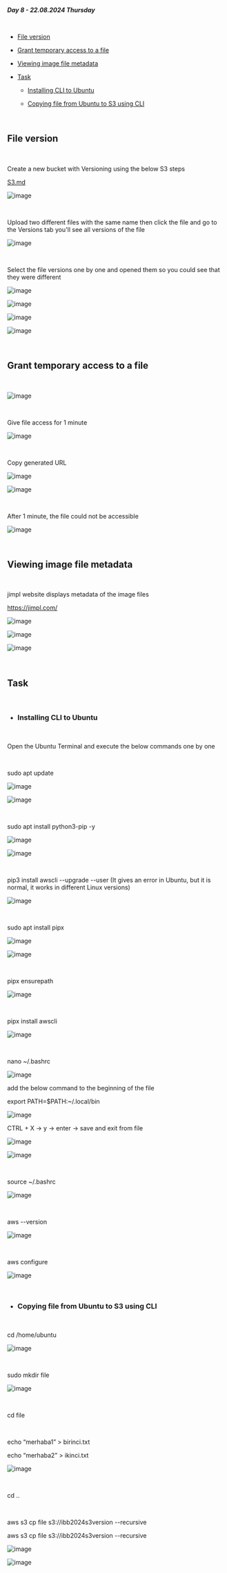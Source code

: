 _**Day 8 - 22.08.2024 Thursday**_

<br>

- [File version](#File-version)

- [Grant temporary access to a file](#Grant-temporary-access-to-a-file)

- [Viewing image file metadata](#Viewing-image-file-metadata)

- [Task](#Task)

  - [Installing CLI to Ubuntu](#Installing-CLI-to-Ubuntu)

  - [Copying file from Ubuntu to S3 using CLI](#Copying-file-from-Ubuntu-to-S3-using-CLI)

<br>
 
## File version

<br>

Create a new bucket with Versioning using the below S3 steps

[S3.md](https://github.com/fatihsomer/Cloud_Tech_Bootcamp/blob/main/2-AWS_Services/Day_7/S3.md)

![image](https://github.com/user-attachments/assets/a8aa5b6e-b044-4898-bc69-f61c96b09c0a)

<br>

Upload two different files with the same name then click the file and go to the Versions tab you'll see all versions of the file

![image](https://github.com/user-attachments/assets/533a1d5b-a1b1-4a18-bbc0-3e804cd4db33)

<br>

Select the file versions one by one and opened them so you could see that they were different

![image](https://github.com/user-attachments/assets/8d72b881-3cda-4680-8f2e-315df1addf5e)

![image](https://github.com/user-attachments/assets/6bed6c39-5e27-4889-b8ce-f32db5040b7d)

![image](https://github.com/user-attachments/assets/62d2607a-3c2d-41ae-a499-5df5c73bec3e)

![image](https://github.com/user-attachments/assets/9dc115c5-c463-459b-8bdb-18b064c3d2c7)

<br>

## Grant temporary access to a file

<br>

![image](https://github.com/user-attachments/assets/5a44dd78-f00e-4e37-a93a-db25e80fa1da)

<br>

Give file access for 1 minute

![image](https://github.com/user-attachments/assets/cd2bd3a1-b3ea-4ffc-b5a0-ef892bfc2e6a)

<br>

Copy generated URL

![image](https://github.com/user-attachments/assets/1edef0b3-856c-4a27-8d8e-be34b446f39c)

![image](https://github.com/user-attachments/assets/6c84b7dc-bb39-4b52-9799-3916a22837b1)

<br>

After 1 minute, the file could not be accessible

![image](https://github.com/user-attachments/assets/d5f74539-2d64-4bf4-a4a2-d84f8724c81a)

<br>

## Viewing image file metadata

<br>

jimpl website displays metadata of the image files

https://jimpl.com/

![image](https://github.com/user-attachments/assets/3d667132-cb0f-4076-ba5c-bb4bba00b53c)

![image](https://github.com/user-attachments/assets/42b4dc48-d90a-4bf0-9a54-3e17ed9f5d42)

![image](https://github.com/user-attachments/assets/0cdf7ccb-2003-42f6-8ace-d555a07628af)

<br>

## Task

<br>

- ### Installing CLI to Ubuntu

<br>

Open the Ubuntu Terminal and execute the below commands one by one

<br>

sudo apt update

![image](https://github.com/user-attachments/assets/d0328891-3bfb-40db-ac7c-3f1f02c2aa97)

![image](https://github.com/user-attachments/assets/4cac773c-3b15-4404-b8b2-7b0694b1564f)

<br>

sudo apt install python3-pip -y

![image](https://github.com/user-attachments/assets/58028b70-7eb1-40c2-9a38-67b89c557eb6)

![image](https://github.com/user-attachments/assets/8bb08e18-7ae1-416b-8736-4598e57e3e12)

<br>

pip3 install awscli --upgrade --user (It gives an error in Ubuntu, but it is normal, it works in different Linux versions)

![image](https://github.com/user-attachments/assets/885e174c-da6c-44d3-ac82-58e1f368c50b)

<br>

sudo apt install pipx

![image](https://github.com/user-attachments/assets/08a68377-d150-43e1-ae8f-a1f41afc8996)

![image](https://github.com/user-attachments/assets/0fe82e3f-5b14-4747-b081-f7836db8061e)

<br>

pipx ensurepath

![image](https://github.com/user-attachments/assets/4d8579ec-6cce-4993-be70-68f9118b2fa2)

<br>

pipx install awscli

![image](https://github.com/user-attachments/assets/1dd37a04-5757-496e-aedf-b2b6d8325eeb)

<br>

nano ~/.bashrc

![image](https://github.com/user-attachments/assets/5b7aab7a-40bd-4e43-8b4d-1641341db865)

  add the below command to the beginning of the file

  export PATH=$PATH:~/.local/bin

  ![image](https://github.com/user-attachments/assets/8b486c45-ea2e-49c9-93a2-9f678555f1b6)


  CTRL + X → y → enter → save and exit from file

  ![image](https://github.com/user-attachments/assets/724be1bd-c42f-4955-a797-79e0cc2e9b94)

  ![image](https://github.com/user-attachments/assets/e3e8cd4b-44b6-40fc-a608-cf08fc249065)

<br>

source ~/.bashrc

![image](https://github.com/user-attachments/assets/c54db474-0721-44dd-b6e8-13602a7de4b1)

<br>

aws --version

![image](https://github.com/user-attachments/assets/b15c91ba-c5f5-4d20-847d-281ad49296fb)

<br>

aws configure

![image](https://github.com/user-attachments/assets/5983bf4a-89ae-4ac0-84ba-7fa623ca0c0b)

<br>

- ### Copying file from Ubuntu to S3 using CLI

<br>

cd /home/ubuntu

![image](https://github.com/user-attachments/assets/5035db4a-40f5-4811-a4f4-51aefa28ae05)

<br>

sudo mkdir file

![image](https://github.com/user-attachments/assets/fd0c6173-2ee9-4b5f-8b77-1b4f7ffa8e72)

<br>

cd file

<br>

echo “merhaba1” > birinci.txt

echo “merhaba2” > ikinci.txt

![image](https://github.com/user-attachments/assets/d8f0487b-ec8e-4bf0-b276-82c310e6e0e8)

<br>

cd ..

<br>

aws s3 cp file s3://ibb2024s3version --recursive

aws s3 cp file s3://ibb2024s3version --recursive

![image](https://github.com/user-attachments/assets/27aec68f-ceb2-454f-90f2-ccb61838dbdb)

![image](https://github.com/user-attachments/assets/19f58b37-416f-4eac-971d-d44928bebabb)
